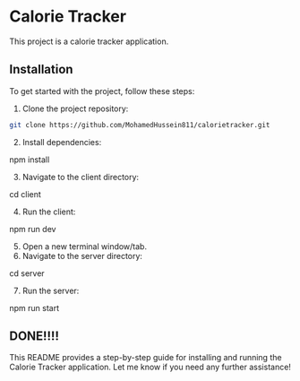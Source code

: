 # Calorie Tracker

This project is a calorie tracker application.

## Installation

To get started with the project, follow these steps:

1. Clone the project repository:

```bash
git clone https://github.com/MohamedHussein811/calorietracker.git
```

2. Install dependencies:

npm install

3. Navigate to the client directory:

cd client

4. Run the client:

npm run dev

5. Open a new terminal window/tab.
6. Navigate to the server directory:

cd server

7. Run the server:

npm run start


## DONE!!!!

This README provides a step-by-step guide for installing and running the Calorie Tracker application. Let me know if you need any further assistance!


